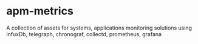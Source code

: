 # apm-metrics
A collection of assets for systems, applications monitoring solutions using infuxDb, telegraph, chronograf, collectd, prometheus, grafana 

